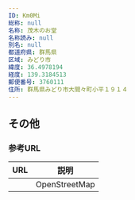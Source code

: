 ```yaml
---
ID: Km0Mi
総称: null
名称: 茂木のお堂
名称読み: null
別名: null
都道府県: 群馬県
区域: みどり市
緯度: 36.4978194
経度: 139.3184513
郵便番号: 3760111
住所: 群馬県みどり市大間々町小平１９１４
---
```


## その他

### 参考URL

| URL | 説明          |
| --- | ------------- |
|     | OpenStreetMap |
